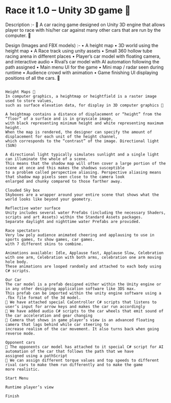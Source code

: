 # Race it 1.0 – Unity 3D game  
Description :-  A car racing game designed on Unity 3D engine that allows player to race 
with his/her car against many other cars that are run by the computer.  

Design (Images and FBX models) :- 
• A height map 
• 3D world using the height map 
• A Race track using unity assets 
• Small 360 hollow tube racing arena in different places 
• Player’s car model with floating camera, and interactive audio 
• Rival’s car model with AI automation following the path assigned 
• Main menu UI for the game 
• Mini map / radar seen during runtime 
• Audience crowd with animation 
• Game finishing UI displaying positions of all the cars.  

~~~~~~~~~~~~~~~~~~~~~~~~~~~~~~~~~~~~~ 

Height Maps 
In computer graphics, a heightmap or heightfield is a raster image used to store values, 
such as surface elevation data, for display in 3D computer graphics 

A heightmap contains a distance of displacement or “height” from the “floor” of a surface and is in grayscale image,
with black representing minimum height and white representing maximum height.
When the map is rendered, the designer can specify the amount of displacement for each unit of the height channel,
which corresponds to the “contrast” of the image. Directional light (SUN) 

A directional light typically simulates sunlight and a single light can illuminate the whole of a scene.
This means that the shadow map will often cover a large portion of the scene at once and this makes the shadows susceptible
to a problem called perspective aliasing. Perspective aliasing means that shadow map pixels seen close to the camera look
enlarged and chunky compared to those farther away.

Clouded Sky box
Skyboxes are a wrapper around your entire scene that shows what the world looks like beyond your geometry.

Reflective water surface
Unity includes several water Prefabs (including the necessary Shaders, scripts and art Assets) within the Standard Assets packages.
Separate daylight and nighttime water Prefabs are provided. 

Race spectators
Very low poly audience animated cheering and applausing to use in sports games, tv show games, car games.
with 7 different skins to combine.

Animations available: Idle, Applause fast, Applause Slow, Celebration with one arm, Celebration with both arms, celebration one arm moving hole body.
These animations are looped randomly and attached to each body using C# scripts.

Our Car
The car model is a prefab designed either within the Unity engine or in any other designing application software like 3DS max.
This prefab can be imported within the unity engine software using a .fbx file format of the 3d model.
 We have attached special CaController C# scripts that listens to user’s input for arrow keys and makes the car run accordingly
 We have added audio C# scripts to the car wheels that emit sound of the car acceleration and gear changing
 Camera that shows in game player’s view is an advanced floating camera that lags behind while car steering to
increase realism of the car movement. It also turns back when going reverse mode.

Opponent cars
 The opponents car model has attached to it special C# script for AI automation of the car that follows the path that we have
assigned using a pathScript
 We can assign different torque values and top speeds to different rival cars to make them run differently and to make the game
more realistic.

Start Menu

Runtime player’s view

Finish






















